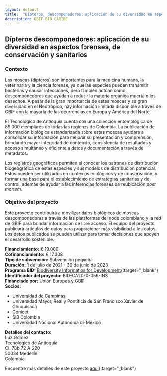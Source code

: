 ```yaml
---
layout: default
title:  "Dípteros  descomponedores: aplicación de su diversidad en aspectos forenses, de conservación y sanitarios"
description: GBIF BID CARIBE
---
```


## Dípteros descomponedores: aplicación de su diversidad en aspectos forenses, de conservación y sanitarios


### Contexto

Las moscas (dípteros) son importantes para la medicina humana, la veterinaria y la ciencia forense, ya que las especies pueden transmitir bacterias y causar infecciones, pero también actúan como descomponedores que ayudan a reducir la materia orgánica muerta o los desechos. A pesar de la gran importancia de estas moscas y su gran diversidad en el Neotrópico, hay información limitada disponible a través de GBIF con la mayoría de las ocurrencias en Europa y América del Norte.

El Tecnológico de Antioquia cuenta con una colección entomológica de 89.000 ejemplares de todas las regiones de Colombia. La publicación de información biológica estandarizada sobre estas moscas ayudará a consolidar su información para mejorar su presentación y comprensión, brindando mayor integridad de contenido, consistencia de resultados y acceso simultáneo y eficiente a datos y documentación a través de metadatos.

Los registros geográficos permiten el conocer los patrones de distribución biogeográfica de estas especies y sus modelos de distribución potencial. Estos pueden ser utilizados en contextos ecológicos y de conservación, y formar una base para el establecimiento de estrategias sanitarias y de control, además de ayudar a las inferencias forenses de reubicación *post mortem*.

### Objetivo del proyecto

Este proyecto contribuirá a movilizar datos biológicos de moscas descomponedoras a través de las plataformas del nodo colombiano y la red de GBIF para brindar información de libre acceso. El equipo del proyecto publicará artículos de datos para proporcionar más visibilidad a los datos. Los datos publicados se pueden utilizar para tomar decisiones que apoyen el desarrollo sostenible.

**Financiamiento:** € 19.000  
**Cofinanciamiento:** € 17.308  
**Tipo de subvención:** Subvención pequeña  
**Duración:** 1 de julio de 2021 - 30 de junio de 2023  
**Programa BID:** [Biodiversity Information for Development](https://www.gbif.org/es/programme/82243){:target="_blank"}  
**Identificador del proyecto:** BID-CA2020-056-INS  
**Financiado por:** Unión Europea y GBIF  
**Socios:**
- Universidad de Campinas  
- Universidad Mayor, Real y Pontificia de San Francisco Xavier de Chuquisaca  
- Conicet  
- SiB Colombia  
- Universidad Nacional Autónoma de México   


**Detalles del contacto:**  
Luz Gomez  
Tecnologico de Antioquia  
Cl. 78b 72 A-220  
50034 Medellín  
Colombia

Encuentre más detalles de este proyecto [aquí](https://www.gbif.org/project/BID-CA2020-056-INS/data-on-dipterans-in-colombia-with-relevance-to-human-and-animal-health){:target="_blank"}
